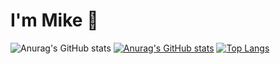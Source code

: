 # I'm Mike 👋

![Anurag's GitHub stats](https://github-readme-stats.vercel.app/api?username=mikecabral&show_icons=true&theme=onedark)
[![Anurag's GitHub stats](https://github-readme-stats.vercel.app/api?username=mikecabral)](https://github.com/anuraghazra/github-readme-stats)
[![Top Langs](https://github-readme-stats.vercel.app/api/top-langs/?username=mikecabral&layout=pie)](https://github.com/anuraghazra/github-readme-stats)
